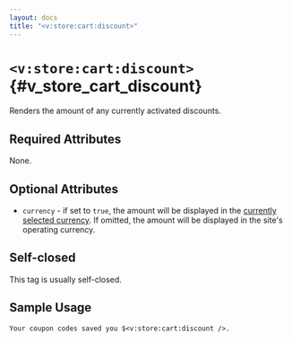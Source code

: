 ```yaml
---
layout: docs
title: "<v:store:cart:discount>"
---
```


# `<v:store:cart:discount>`{#v_store_cart_discount}

Renders the amount of any currently activated discounts.

## Required Attributes

None.

## Optional Attributes

-   `currency` - if set to `true`, the amount will be displayed in the
    [currently selected currency](#v_store_currency_select). If omitted,
    the amount will be displayed in the site's operating currency.

## Self-closed

This tag is usually self-closed.

## Sample Usage

    Your coupon codes saved you $<v:store:cart:discount />.
